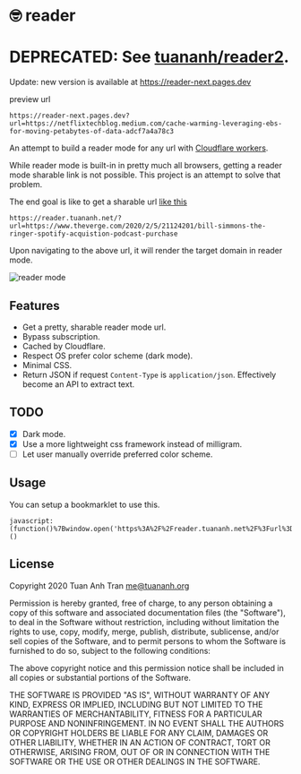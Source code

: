 🤓 reader
=========

# DEPRECATED: See [tuananh/reader2](https://github.com/tuananh/reader2).

Update: new version is available at https://reader-next.pages.dev

preview url

```
https://reader-next.pages.dev?url=https://netflixtechblog.medium.com/cache-warming-leveraging-ebs-for-moving-petabytes-of-data-adcf7a4a78c3
```

An attempt to build a reader mode for any url with [Cloudflare workers](https://workers.cloudflare.com/).

While reader mode is built-in in pretty much all browsers, getting a reader mode sharable link is not possible. This project is an attempt to solve that problem.

The end goal is like to get a sharable url [like this](https://reader.tuananh.net/?url=https://www.theverge.com/2020/2/5/21124201/bill-simmons-the-ringer-spotify-acquistion-podcast-purchase)

```
https://reader.tuananh.net/?url=https://www.theverge.com/2020/2/5/21124201/bill-simmons-the-ringer-spotify-acquistion-podcast-purchase
```

Upon navigating to the above url, it will render the target domain in reader mode.

![reader mode](demo.png)

## Features

* Get a pretty, sharable reader mode url.
* Bypass subscription.
* Cached by Cloudflare.
* Respect OS prefer color scheme (dark mode).
* Minimal CSS.
* Return JSON if request `Content-Type` is `application/json`. Effectively become an API to extract text.

## TODO

* [x] Dark mode.
* [x] Use a more lightweight css framework instead of milligram.
* [ ] Let user manually override preferred color scheme.

## Usage

You can setup a bookmarklet to use this.

```
javascript:(function()%7Bwindow.open('https%3A%2F%2Freader.tuananh.net%2F%3Furl%3D'%2Bwindow.location.href%2C%20'_blank')%7D)()
```

## License

Copyright 2020 Tuan Anh Tran <me@tuananh.org>

Permission is hereby granted, free of charge, to any person obtaining a copy of this software and associated documentation files (the "Software"), to deal in the Software without restriction, including without limitation the rights to use, copy, modify, merge, publish, distribute, sublicense, and/or sell copies of the Software, and to permit persons to whom the Software is furnished to do so, subject to the following conditions:

The above copyright notice and this permission notice shall be included in all copies or substantial portions of the Software.

THE SOFTWARE IS PROVIDED "AS IS", WITHOUT WARRANTY OF ANY KIND, EXPRESS OR IMPLIED, INCLUDING BUT NOT LIMITED TO THE WARRANTIES OF MERCHANTABILITY, FITNESS FOR A PARTICULAR PURPOSE AND NONINFRINGEMENT. IN NO EVENT SHALL THE AUTHORS OR COPYRIGHT HOLDERS BE LIABLE FOR ANY CLAIM, DAMAGES OR OTHER LIABILITY, WHETHER IN AN ACTION OF CONTRACT, TORT OR OTHERWISE, ARISING FROM, OUT OF OR IN CONNECTION WITH THE SOFTWARE OR THE USE OR OTHER DEALINGS IN THE SOFTWARE.
